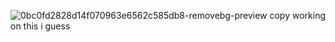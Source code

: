 ![0bc0fd2828d14f070963e6562c585db8-removebg-preview copy](https://github.com/user-attachments/assets/88976098-41aa-4ddc-9d46-54f109563943)
working on this i guess
